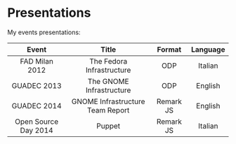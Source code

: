 Presentations
=============

My events presentations:

| Event       | Title    | Format      | Language |
|:-------------:    |:-------------:|:-------------:|:-------------:|
| FAD Milan 2012 | The Fedora Infrastructure | ODP | Italian | 
| GUADEC 2013 | The GNOME Infrastructure | ODP | English |
| GUADEC 2014 | GNOME Infrastructure Team Report | Remark JS | English | 
| Open Source Day 2014 | Puppet | Remark JS| Italian | 
